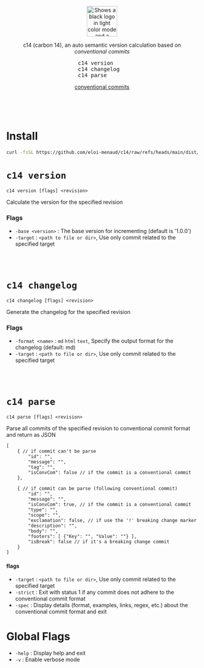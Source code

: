 <div align="center">

<br>

<picture>
  <source media="(prefers-color-scheme: dark)" srcset="https://raw.githubusercontent.com/eloi-menaud/c14/refs/heads/main/rsc/dark-banner.png" height="80">
  <source media="(prefers-color-scheme: light)" srcset="https://raw.githubusercontent.com/eloi-menaud/c14/refs/heads/main/rsc/light-banner.png" height="80">
  <img alt="Shows a black logo in light color mode and a white one in dark color mode." src="" height="80">
</picture>











c14 (carbon 14), an auto semantic version calculation based on _conventional commits_

<pre>
c14 version    
c14 changelog  
c14 parse      
</pre>

[conventional commits](https://www.conventionalcommits.org/en/v1.0.0/)
</div>

<br><br><br>

# Install
```bash
curl -fsSL https://github.com/eloi-menaud/c14/raw/refs/heads/main/dist/c14 -o /usr/local/bin/c14 && chmod +x /usr/local/bin/c14
```

# `c14 version`
`c14 version [flags] <revision>`

Calculate the version for the specified revision

### Flags
- `-base <version>` : The base version for incrementing (default is '1.0.0')
- `-target` : `<path to file or dir>`, Use only commit related to the specified target

<br>
<br>

# `c14 changelog`
`c14 changelog [flags] <revision>`

Generate the changelog for the specified revision

### Flags
- `-format <name>` : `md` `html` `text`, Specify the output format for the changelog (default: md)
- `-target` : `<path to file or dir>`, Use only commit related to the specified target

<br>
<br>

# `c14 parse`
`c14 parse [flags] <revision>`

Parse all commits of the specified revision to conventional commit format and return as JSON

```jsonc
[
	{ // if commit can't be parse
		"id": "",
		"message": "",
		"tag": "",
		"isConvCom": false // if the commit is a conventional commit
	},

	{ // if commit can be parse (following conventional commit)
		"id": "",
		"message": "",
		"isConvCom": true, // if the commit is a conventional commit
		"type": "",
		"scope": "",
		"exclamation": false, // if use the '!' breaking change marker
		"description": "",
		"body": "",
		"footers": [ {"Key": "", "Value": ""} ],
		"isBreak": false // if it's a breaking change commit
	}
]
```
#### flags
- `-target` : `<path to file or dir>`, Use only commit related to the specified target
- `-strict` : Exit with status 1 if any commit does not adhere to the conventional commit format
- `-spec` : Display details (format, examples, links, regex, etc.) about the conventional commit format and exit

# Global Flags
- `-help` : Display help and exit
- `-v` : Enable verbose mode
